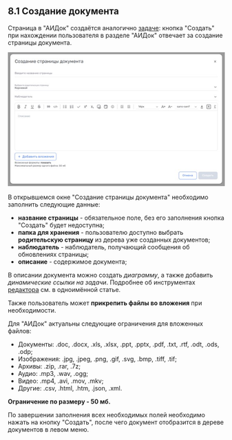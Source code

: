 ## 8.1 Создание документа

Страница в "АИДок" создаётся аналогично [задаче](../6_task/6_task.md): кнопка "Создать" при нахождении пользователя в разделе "АИДок" отвечает за создание страницы документа.

![создание_документа](/imgs/aidoc_create.jpg)

В открывшемся окне "Создание страницы документа" необходимо заполнить следующие данные:

- **название страницы** - обязательное поле, без его заполнения кнопка "Создать" будет недоступна;
- **папка для хранения** - пользователю доступно выбрать **родительскую страницу** из дерева уже созданных документов;
- **наблюдатель** - наблюдатель, получающий сообщения об обновлениях страницы;
- **описание** - содержимое документа;

В описании документа можно создать *диаграмму*, а также добавить *динамические ссылки на задачи*. Подробнее об инструментах [редактора](../10_general_operations/10.4_editor.md) см. в одноимённой статье. 

Также пользователь может **прикрепить файлы во вложения** при необходимости. 

Для "АИДок" актуальны следующие ограничения для вложенных файлов:

- Документы: .doc, .docx, .xls, .xlsx, .ppt, .pptx, .pdf, .txt, .rtf, .odt, .ods, .odp;
- Изображения: .jpg, .jpeg, .png, .gif, .svg, .bmp, .tiff, .tif;
- Архивы: .zip, .rar, .7z;
- Аудио: .mp3, .wav, .ogg;
- Видео: .mp4, .avi, .mov, .mkv;
- Другие: .csv, .html, .htm, .json, .xml.

**Ограничение по размеру - 50 мб.**

По завершении заполнения всех необходимых полей необходимо нажать на кнопку "Создать", после чего документ отобразится в дереве документов в левом меню. 

